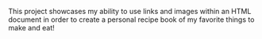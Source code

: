 This project showcases my ability to use links and images within an HTML document in order to create a personal recipe book of my favorite things to make and eat!
